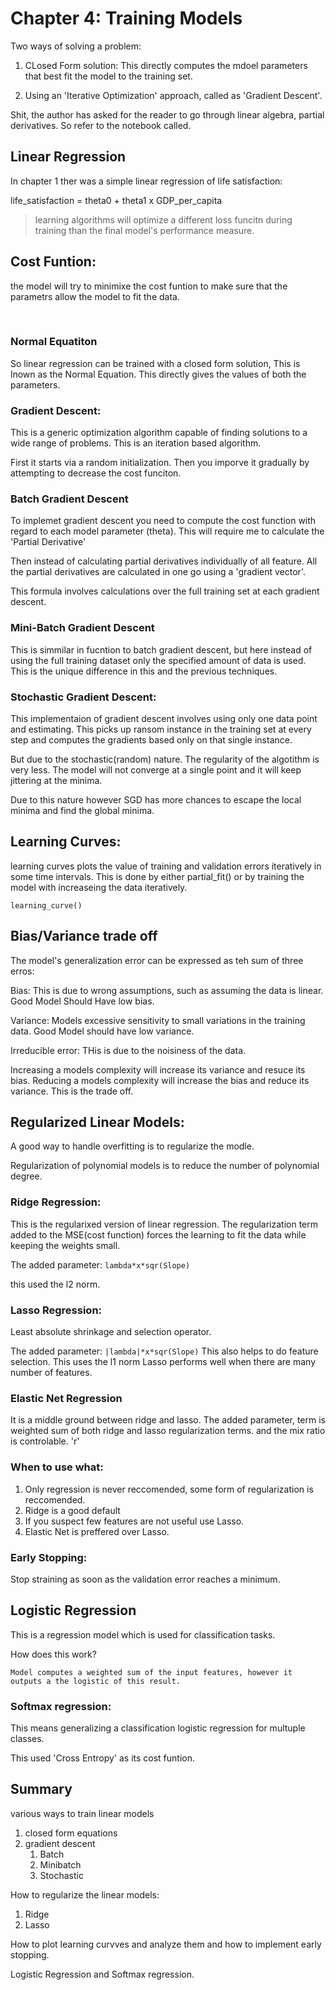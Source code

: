 # Chapter 4: Training Models

Two ways of solving a problem:

1. CLosed Form solution: This directly computes the mdoel parameters that best fit the model to the training set. 

2. Using an 'Iterative Optimization' approach, called as 'Gradient Descent'.

Shit, the author has asked for the reader to go through linear algebra, partial derivatives. So refer to the notebook called.

## Linear Regression

In chapter 1 ther was a simple linear regression of life satisfaction:

life_satisfaction = theta0 + theta1 x GDP_per_capita

> learning algorithms will optimize a different loss funcitn during training than the final model's performance measure. 

## Cost Funtion:
the model will try to minimixe the cost funtion to make sure that the parametrs allow the model to fit the data. 

<br>

### Normal Equatiton
So linear regression can be trained with a closed form solution, This is lnown as the Normal Equation. This directly gives the values of both the parameters.

### Gradient Descent:
This is a generic optimization algorithm capable of finding solutions to a wide range of problems. This is an iteration based algorithm. 

First it starts via a random initialization. Then you imporve it gradually by attempting to decrease the cost funciton.


### Batch Gradient Descent

To implemet gradient descent you need to compute the cost function with regard to each model parameter (theta).
This will require me to calculate the 'Partial Derivative'

Then instead of calculating partial derivatives individually of all feature. All the partial derivatives are calculated in one go using a 'gradient vector'.

This formula involves calculations over the full training set at each gradient descent.

### Mini-Batch Gradient Descent
This is simmilar in fucntion to batch gradient descent, but here instead of using the full training dataset only the specified amount of data is used. This is the unique difference in this and the previous techniques. 

### Stochastic Gradient Descent:
This implementaion of gradient descent involves using only one data point and estimating.
This picks up ransom instance in the training set at every step and computes the gradients based only on that single instance.

But due to the stochastic(random) nature. The regularity of the algotithm is very less. The model will not converge at a single point and it will keep jittering at the minima.

Due to this nature however SGD has more chances to escape the local minima and find the global minima. 

## Learning Curves:
learning curves plots the value of training and validation errors iteratively in some time intervals. 
This is done by either partial_fit() or by training the model with increaseing the data iteratively. 

```learning_curve()```
## Bias/Variance trade off

The model's generalization error can be expressed as teh sum of three erros:

Bias:
This is due to wrong assumptions, such as assuming the data is linear.
Good Model Should Have low bias. 

Variance:
Models excessive sensitivity to small variations in the training data.
Good Model should have low variance. 

Irreducible error:
THis is due to the noisiness of the data. 

Increasing a models complexity will increase its variance and resuce its bias. Reducing a models complexity will increase the bias and reduce its variance. This is the trade off.

## Regularized Linear Models:
A good way to handle overfitting is to regularize the modle. 

Regularization of polynomial models is to reduce the number of polynomial degree.

### Ridge Regression:
This is the regularixed version of linear regression. The regularization term added to the MSE(cost function) forces the learning to fit the data while keeping the weights small. 

The added parameter: ```lambda*x*sqr(Slope)```


this used the l2 norm.


### Lasso Regression:
Least absolute shrinkage and selection operator. 

The added parameter: ```|lambda|*x*sqr(Slope)```
This also helps to do feature selection.
This uses the l1 norm
Lasso performs well when there are many number of features.

### Elastic Net Regression

It is a middle ground between ridge and lasso.
The added parameter, term is weighted sum of both ridge and lasso regularization terms. and the mix ratio is controlable. 'r'


### When to use what:

1. Only regression is never reccomended, some form of regularization is reccomended. 
2. Ridge is a good default
3. If you suspect few features are not useful use Lasso.
4. Elastic Net is preffered over Lasso. 

### Early Stopping:
Stop straining as soon as the validation error reaches a minimum.

## Logistic Regression

This is a regression model which is used for classification tasks.

How does this work?

    Model computes a weighted sum of the input features, however it outputs a the logistic of this result.

### Softmax regression:
This means generalizing a classification logistic regression for multuple classes.

This used 'Cross Entropy' as its cost funtion. 

## Summary

various ways to train linear models
1. closed form equations
2. gradient descent
    1. Batch
    2. Minibatch
    3. Stochastic

How to regularize the linear models:
1. Ridge
2. Lasso

How to plot learning curvves and analyze them and how to implement early stopping.

Logistic Regression and Softmax regression.






